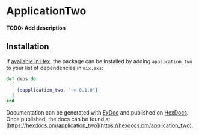# ApplicationTwo

**TODO: Add description**

## Installation

If [available in Hex](https://hex.pm/docs/publish), the package can be installed
by adding `application_two` to your list of dependencies in `mix.exs`:

```elixir
def deps do
  [
    {:application_two, "~> 0.1.0"}
  ]
end
```

Documentation can be generated with [ExDoc](https://github.com/elixir-lang/ex_doc)
and published on [HexDocs](https://hexdocs.pm). Once published, the docs can
be found at [https://hexdocs.pm/application_two](https://hexdocs.pm/application_two).


